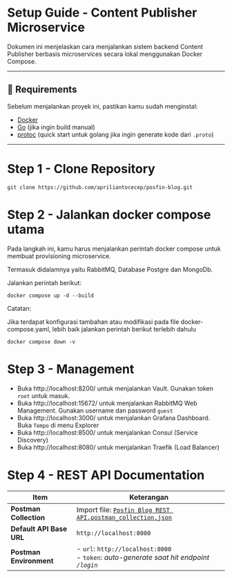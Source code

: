 # Setup Guide - Content Publisher Microservice

Dokumen ini menjelaskan cara menjalankan sistem backend Content Publisher berbasis microservices secara lokal menggunakan Docker Compose.

---

## 🔧 Requirements

Sebelum menjalankan proyek ini, pastikan kamu sudah menginstal:

- [Docker](https://www.docker.com/)
- [Go](https://golang.org/dl/) (jika ingin build manual)
- [protoc](https://grpc.io/docs/languages/go/quickstart/) (quick start untuk golang jika ingin generate kode dari `.proto`)

---

# Step 1 - Clone Repository

```shell
git clone https://github.com/apriliantocecep/posfin-blog.git
```

# Step 2 -  Jalankan docker compose utama

Pada langkah ini, kamu harus menjalankan perintah docker compose untuk membuat provisioning microservice.

Termasuk didalamnya yaitu RabbitMQ, Database Postgre dan MongoDb.

Jalankan perintah berikut:

```shell
docker compose up -d --build
```

Catatan:

Jika terdapat konfigurasi tambahan atau modifikasi pada file docker-compose.yaml, lebih baik jalankan perintah berikut terlebih dahulu

```shell
docker compose down -v
```

# Step 3 -  Management

- Buka http://localhost:8200/ untuk menjalankan Vault. Gunakan token `root` untuk masuk.
- Buka http://localhost:15672/ untuk menjalankan RabbitMQ Web Management. Gunakan username dan password `guest`
- Buka http://localhost:3000/ untuk menjalankan Grafana Dashboard. Buka `Tempo` di menu Explorer
- Buka http://localhost:8500/ untuk menjalankan Consul (Service Discovery)
- Buka http://localhost:8080/ untuk menjalankan Traefik (Load Balancer)

# Step 4 - REST API Documentation

| Item                     | Keterangan                                                                                                           |
| ------------------------ | -------------------------------------------------------------------------------------------------------------------- |
| **Postman Collection**   | Import file: [`Posfin Blog REST API.postman_collection.json`](../Posfin%20Blog%20REST%20API.postman_collection.json) |
| **Default API Base URL** | `http://localhost:8000`                                                                                              |
| **Postman Environment**  | - `url`: `http://localhost:8000`<br>- `token`: *auto-generate saat hit endpoint `/login`*                            |
